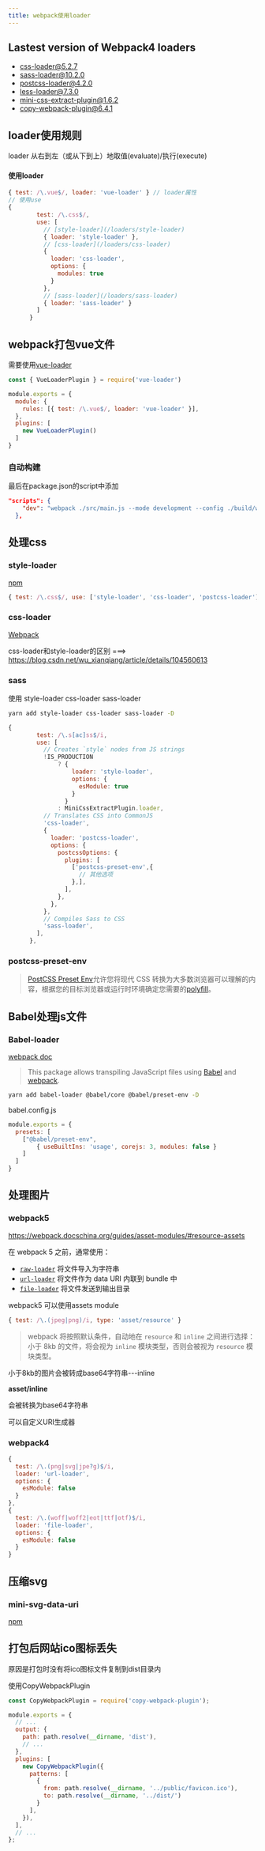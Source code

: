```yaml
---
title: webpack使用loader
---
```


## Lastest version of Webpack4 loaders

- [css-loader@5.2.7](mailto:css-loader@5.2.7)
- [sass-loader@10.2.0](mailto:sass-loader@10.2.0)
- [postcss-loader@4.2.0](mailto:postcss-loader@4.2.0)
- [less-loader@7.3.0](mailto:less-loader@7.3.0)
- [mini-css-extract-plugin@1.6.2](mailto:mini-css-extract-plugin@1.6.2)
- [copy-webpack-plugin@6.4.1](mailto:copy-webpack-plugin@6.4.1)





## loader使用规则

loader 从右到左（或从下到上）地取值(evaluate)/执行(execute)

#### 使用loader

```js
{ test: /\.vue$/, loader: 'vue-loader' } // loader属性
// 使用use
{
        test: /\.css$/,
        use: [
          // [style-loader](/loaders/style-loader)
          { loader: 'style-loader' },
          // [css-loader](/loaders/css-loader)
          {
            loader: 'css-loader',
            options: {
              modules: true
            }
          },
          // [sass-loader](/loaders/sass-loader)
          { loader: 'sass-loader' }
        ]
      }
```

## webpack打包vue文件

需要使用[vue-loader](https://vue-loader.vuejs.org/zh/guide/#%E6%89%8B%E5%8A%A8%E8%AE%BE%E7%BD%AE)

```js
const { VueLoaderPlugin } = require('vue-loader')

module.exports = {
  module: {
    rules: [{ test: /\.vue$/, loader: 'vue-loader' }],
  },
  plugins: [
    new VueLoaderPlugin()
  ]
}
```

### 自动构建

最后在package.json的script中添加

```json
"scripts": {
    "dev": "webpack ./src/main.js --mode development --config ./build/webpack.config.js -o dist"
  },
```



## 处理css

### style-loader

[npm](https://www.npmjs.com/package/style-loader)

```js
{ test: /\.css$/, use: ['style-loader', 'css-loader', 'postcss-loader'] }
```

### css-loader

[Webpack](https://webpack.docschina.org/loaders/css-loader/)



css-loader和style-loader的区别 ===> https://blog.csdn.net/wu_xianqiang/article/details/104560613

### sass

使用 style-loader css-loader sass-loader 

```sh
yarn add style-loader css-loader sass-loader -D
```

```js
{
        test: /\.s[ac]ss$/i,
        use: [
          // Creates `style` nodes from JS strings
          !IS_PRODUCTION
              ? {
                  loader: 'style-loader',
                  options: {
                    esModule: true
                  }
                }
              : MiniCssExtractPlugin.loader,
          // Translates CSS into CommonJS
          'css-loader',
          {
            loader: 'postcss-loader',
            options: {
              postcssOptions: {
                plugins: [
                  ['postcss-preset-env',{
                    // 其他选项
                  },],
                ],
              },
            },
          },
          // Compiles Sass to CSS
          'sass-loader',
        ],
      },
```

### postcss-preset-env

> [PostCSS Preset Env](https://github.com/csstools/postcss-preset-env)允许您将现代 CSS 转换为大多数浏览器可以理解的内容，根据您的目标浏览器或运行时环境确定您需要的[polyfill](https://github.com/csstools/postcss-preset-env)。



## Babel处理js文件

### Babel-loader

[webpack doc](https://webpack.docschina.org/loaders/babel-loader/)

> This package allows transpiling JavaScript files using [Babel](https://github.com/babel/babel) and [webpack](https://github.com/webpack/webpack).

```sh
yarn add babel-loader @babel/core @babel/preset-env -D
```



babel.config.js

```js
module.exports = {
  presets: [
    ["@babel/preset-env",
    	{ useBuiltIns: 'usage', corejs: 3, modules: false }
    ]
  ]
}

```



## 处理图片

### webpack5

https://webpack.docschina.org/guides/asset-modules/#resource-assets

在 webpack 5 之前，通常使用：

- [`raw-loader`](https://v4.webpack.js.org/loaders/raw-loader/) 将文件导入为字符串
- [`url-loader`](https://v4.webpack.js.org/loaders/url-loader/) 将文件作为 data URI 内联到 bundle 中
- [`file-loader`](https://v4.webpack.js.org/loaders/file-loader/) 将文件发送到输出目录

webpack5 可以使用assets module

```js
{ test: /\.(jpeg|png)/i, type: 'asset/resource' }
```

> webpack 将按照默认条件，自动地在 `resource` 和 `inline` 之间进行选择：小于 8kb 的文件，将会视为 `inline` 模块类型，否则会被视为 `resource` 模块类型。

小于8kb的图片会被转成base64字符串---inline

**asset/inline**

会被转换为base64字符串

可以自定义URI生成器

### webpack4

```js
{
  test: /\.(png|svg|jpe?g)$/i,
  loader: 'url-loader',
  options: {
    esModule: false
  }
},
{
  test: /\.(woff|woff2|eot|ttf|otf)$/i,
  loader: 'file-loader',
  options: {
    esModule: false
  }
}
```



## 压缩svg

### mini-svg-data-uri

[npm](https://www.npmjs.com/package/mini-svg-data-uri)



## 打包后网站ico图标丢失

原因是打包时没有将ico图标文件复制到dist目录内

使用CopyWebpackPlugin

```js
const CopyWebpackPlugin = require('copy-webpack-plugin');

module.exports = {
  // ...
  output: {
    path: path.resolve(__dirname, 'dist'),
    // ...
  },
  plugins: [
    new CopyWebpackPlugin({
      patterns: [
        {
          from: path.resolve(__dirname, '../public/favicon.ico'),
          to: path.resolve(__dirname, '../dist/')
        }
      ],
    }),
  ],
  // ...
};
```

